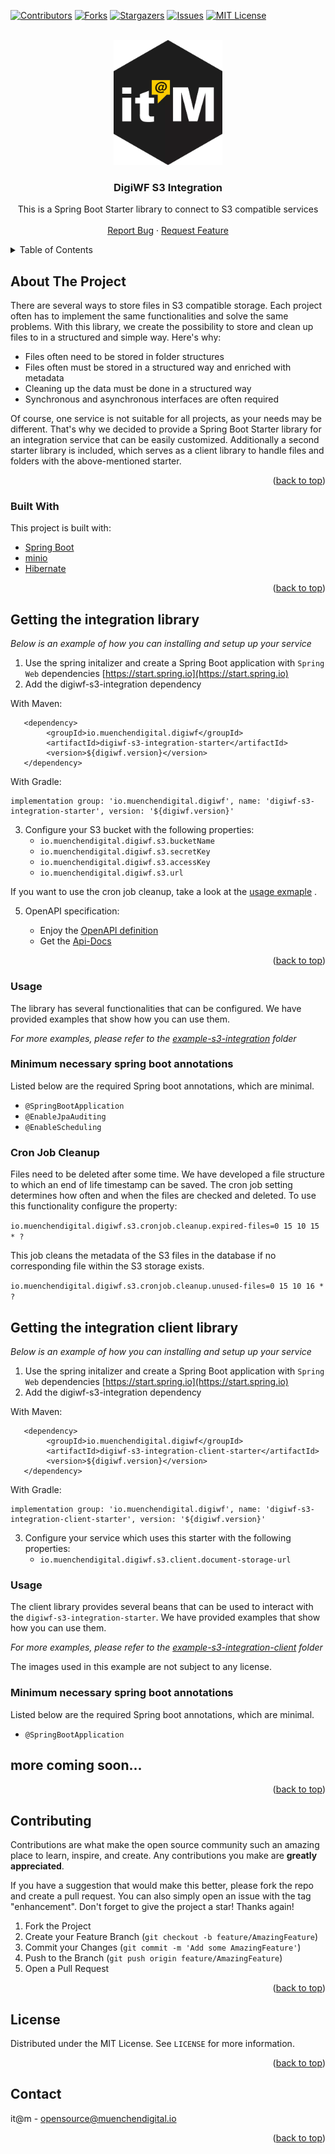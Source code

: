 <div id="top"></div>

<!-- PROJECT SHIELDS -->
[![Contributors][contributors-shield]][contributors-url]
[![Forks][forks-shield]][forks-url]
[![Stargazers][stars-shield]][stars-url]
[![Issues][issues-shield]][issues-url]
[![MIT License][license-shield]][license-url]


<!-- PROJECT LOGO -->
<br />
<div align="center">
  <a href="https://github.com/it-at-m/digiwf-s3-integration">
    <img src="images/logo.png" alt="Logo" height="200">
  </a>

<h3 align="center">DigiWF S3 Integration</h3>

  <p align="center">
    This is a Spring Boot Starter library to connect to S3 compatible services
     <!-- <br />
   <a href="https://github.com/it-at-m/digiwf-s3-integration"><strong>Explore the docs »</strong></a> -->
    <br />
    <br />
     <!-- <a href="https://github.com/it-at-m/digiwf-s3-integration">View Demo</a>
    · -->
    <a href="https://github.com/it-at-m/digiwf-s3-integration/issues">Report Bug</a>
    ·
    <a href="https://github.com/it-at-m/digiwf-s3-integration/issues">Request Feature</a>
  </p>
</div>



<!-- TABLE OF CONTENTS -->
<details>
  <summary>Table of Contents</summary>
  <ol>
    <li>
      <a href="#about-the-project">About The Project</a>
      <ul>
        <li><a href="#built-with">Built With</a></li>
      </ul>
    </li>
    <li>
      <a href="#getting-started">Getting Started</a>
    </li>
    <li><a href="#usage">Usage</a></li>
    <li><a href="#contributing">Contributing</a></li>
    <li><a href="#license">License</a></li>
    <li><a href="#contact">Contact</a></li>
  </ol>
</details>



<!-- ABOUT THE PROJECT -->

## About The Project

There are several ways to store files in S3 compatible storage. Each project often has to implement the same
functionalities and solve the same problems. With this library, we create the possibility to store and clean up files to 
in a structured and simple way. Here's why:

* Files often need to be stored in folder structures
* Files often must be stored in a structured way and enriched with metadata
* Cleaning up the data must be done in a structured way
* Synchronous and asynchronous interfaces are often required

Of course, one service is not suitable for all projects, as your needs may be different. That's why we decided to
provide a Spring Boot Starter library for an integration service that can be easily customized. 
Additionally a second starter library is included, which serves as a client library to handle files and folders
with the above-mentioned starter.

<p align="right">(<a href="#top">back to top</a>)</p>

### Built With

This project is built with:

* [Spring Boot](https://spring.io/projects/spring-boot)
* [minio](https://min.io)
* [Hibernate](https://hibernate.org)

<p align="right">(<a href="#top">back to top</a>)</p>



<!-- GETTING STARTED -->

## Getting the integration library

_Below is an example of how you can installing and setup up your service_

1. Use the spring initalizer and create a Spring Boot application with `Spring Web`
   dependencies [https://start.spring.io](https://start.spring.io)
2. Add the digiwf-s3-integration dependency

With Maven:

```
   <dependency>
        <groupId>io.muenchendigital.digiwf</groupId>
        <artifactId>digiwf-s3-integration-starter</artifactId>
        <version>${digiwf.version}</version>
   </dependency>
```

With Gradle:

```
implementation group: 'io.muenchendigital.digiwf', name: 'digiwf-s3-integration-starter', version: '${digiwf.version}'
```

3. Configure your S3 bucket with the following properties:
    - `io.muenchendigital.digiwf.s3.bucketName`
    - `io.muenchendigital.digiwf.s3.secretKey`
    - `io.muenchendigital.digiwf.s3.accessKey`
    - `io.muenchendigital.digiwf.s3.url`

If you want to use the cron job cleanup, take a look at the <a href="#cron-job-cleanup">usage exmaple</a> .

5. OpenAPI specification:

   - Enjoy the [OpenAPI definition](http://localhost:8080/swagger-ui/index.html?configUrl=/v3/api-docs/swagger-config)
   - Get the [Api-Docs](http://localhost:8080/v3/api-docs)

<p align="right">(<a href="#top">back to top</a>)</p>


<!-- USAGE EXAMPLES -->

### Usage

The library has several functionalities that can be configured. We have provided examples that show how you can use
them.

_For more examples, please refer to the [example-s3-integration](https://github.com/it-at-m/digiwf-s3-integration/tree/dev/example-s3-integration)
folder_

### Minimum necessary spring boot annotations

Listed below are the required Spring boot annotations, which are minimal.

* ```@SpringBootApplication```
* ```@EnableJpaAuditing```
* ```@EnableScheduling```

### Cron Job Cleanup

Files need to be deleted after some time. We have developed a file structure to which an end of life timestamp can be saved. 
The cron job setting determines how often and when the files are checked and deleted. To use this functionality
configure the property:

``io.muenchendigital.digiwf.s3.cronjob.cleanup.expired-files=0 15 10 15 * ?``

This job cleans the metadata of the S3 files in the database if no corresponding file within the S3 storage exists.

``io.muenchendigital.digiwf.s3.cronjob.cleanup.unused-files=0 15 10 16 * ?``

## Getting the integration client library

_Below is an example of how you can installing and setup up your service_

1. Use the spring initalizer and create a Spring Boot application with `Spring Web`
   dependencies [https://start.spring.io](https://start.spring.io)
2. Add the digiwf-s3-integration dependency

With Maven:

```
   <dependency>
        <groupId>io.muenchendigital.digiwf</groupId>
        <artifactId>digiwf-s3-integration-client-starter</artifactId>
        <version>${digiwf.version}</version>
   </dependency>
```

With Gradle:

```
implementation group: 'io.muenchendigital.digiwf', name: 'digiwf-s3-integration-client-starter', version: '${digiwf.version}'
```

3. Configure your service which uses this starter with the following properties:
   - `io.muenchendigital.digiwf.s3.client.document-storage-url`

### Usage

The client library provides several beans that can be used to interact with the `digiwf-s3-integration-starter`. We have provided examples that show how you can use
them.

_For more examples, please refer to the [example-s3-integration-client](https://github.com/it-at-m/digiwf-s3-integration/tree/dev/example-s3-integration-client)
folder_

The images used in this example are not subject to any license.

### Minimum necessary spring boot annotations

Listed below are the required Spring boot annotations, which are minimal.

* ```@SpringBootApplication```

## more coming soon...

<p align="right">(<a href="#top">back to top</a>)</p>

<!-- CONTRIBUTING -->

## Contributing

Contributions are what make the open source community such an amazing place to learn, inspire, and create. Any
contributions you make are **greatly appreciated**.

If you have a suggestion that would make this better, please fork the repo and create a pull request. You can also
simply open an issue with the tag "enhancement". Don't forget to give the project a star! Thanks again!

1. Fork the Project
2. Create your Feature Branch (`git checkout -b feature/AmazingFeature`)
3. Commit your Changes (`git commit -m 'Add some AmazingFeature'`)
4. Push to the Branch (`git push origin feature/AmazingFeature`)
5. Open a Pull Request

<p align="right">(<a href="#top">back to top</a>)</p>


<!-- LICENSE -->

## License

Distributed under the MIT License. See `LICENSE` for more information.

<p align="right">(<a href="#top">back to top</a>)</p>



<!-- CONTACT -->

## Contact

it@m - opensource@muenchendigital.io

<p align="right">(<a href="#top">back to top</a>)</p>


<!-- MARKDOWN LINKS & IMAGES -->
<!-- https://www.markdownguide.org/basic-syntax/#reference-style-links -->

[contributors-shield]: https://img.shields.io/github/contributors/it-at-m/digiwf-s3-integration.svg?style=for-the-badge

[contributors-url]: https://github.com/it-at-m/digiwf-s3-integration/graphs/contributors

[forks-shield]: https://img.shields.io/github/forks/it-at-m/digiwf-s3-integration.svg?style=for-the-badge

[forks-url]: https://github.com/it-at-m/digiwf-s3-integration/network/members

[stars-shield]: https://img.shields.io/github/stars/it-at-m/digiwf-s3-integration.svg?style=for-the-badge

[stars-url]: https://github.com/it-at-m/digiwf-s3-integration/stargazers

[issues-shield]: https://img.shields.io/github/issues/it-at-m/digiwf-s3-integration.svg?style=for-the-badge

[issues-url]: https://github.com/it-at-m/digiwf-s3-integration/issues

[license-shield]: https://img.shields.io/github/license/it-at-m/digiwf-s3-integration.svg?style=for-the-badge

[license-url]: https://github.com/it-at-m/digiwf-s3-integration/blob/master/LICENSE

[product-screenshot]: images/screenshot.png
